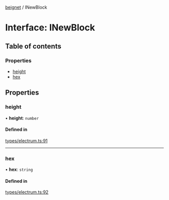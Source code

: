 [beignet](../README.md) / INewBlock

# Interface: INewBlock

## Table of contents

### Properties

- [height](INewBlock.md#height)
- [hex](INewBlock.md#hex)

## Properties

### height

• **height**: `number`

#### Defined in

[types/electrum.ts:91](https://github.com/synonymdev/beignet/blob/583604f/src/types/electrum.ts#L91)

___

### hex

• **hex**: `string`

#### Defined in

[types/electrum.ts:92](https://github.com/synonymdev/beignet/blob/583604f/src/types/electrum.ts#L92)

